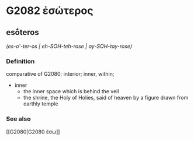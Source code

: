 # G2082 ἐσώτερος

## esṓteros

_(es-o'-ter-os | eh-SOH-teh-rose | ay-SOH-tay-rose)_

### Definition

comparative of G2080; interior; inner, within; 

- inner
  - the inner space which is behind the veil
  - the shrine, the Holy of Holies, said of heaven by a figure drawn from earthly temple

### See also

[[G2080|G2080 ἔσω]]
